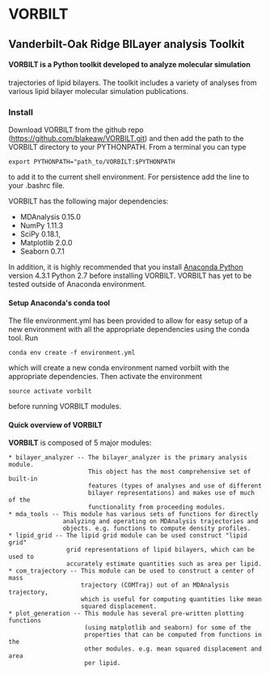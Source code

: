 # VORBILT 
## **V**anderbilt-**O**ak Ridge **BIL**ayer analysis **T**oolkit 
#### VORBILT is a Python toolkit developed to analyze molecular simulation
trajectories of lipid bilayers. The toolkit includes a variety of analyses from
various lipid bilayer molecular simulation publications.

### Install

Download VORBILT from the github repo (https://github.com/blakeaw/VORBILT.git)
and then add the path to the VORBILT directory to your PYTHONPATH. From a
terminal you can type
```
export PYTHONPATH="path_to/VORBILT:$PYTHONPATH
```
to add it to the current shell environment. For persistence add the line to your
.bashrc file.

VORBILT has the following major dependencies:
   * MDAnalysis 0.15.0
   * NumPy  1.11.3
   * SciPy 0.18.1,
   * Matplotlib 2.0.0
   * Seaborn 0.7.1


In addition, it is highly recommended that you install 
[Anaconda Python](https://www.continuum.io/) 
version 4.3.1 Python 2.7 before installing VORBILT. VORBILT
has yet to be tested outside of Anaconda environment.

#### Setup Anaconda's conda tool
The file environment.yml has been provided to allow for easy setup of a new
environment with all the appropriate dependencies using the conda tool. Run
```
conda env create -f environment.yml
```
which will create a new conda environment named vorbilt with the appropriate
dependencies. Then activate the environment
```
source activate vorbilt
```
before running VORBILT modules.

#### Quick overview of VORBILT
**VORBILT** is composed of 5 major modules:

    * bilayer_analyzer -- The bilayer_analyzer is the primary analysis module.
                          This object has the most comprehensive set of built-in
                          features (types of analyses and use of different
                          bilayer representations) and makes use of much of the
                          functionality from proceeding modules.  
    * mda_tools -- This module has various sets of functions for directly
                   analyzing and operating on MDAnalysis trajectories and
                   objects. e.g. functions to compute density profiles.
    * lipid_grid -- The lipid grid module can be used construct "lipid grid"
                    grid representations of lipid bilayers, which can be used to
                    accurately estimate quantities such as area per lipid.
    * com_trajectory -- This module can be used to construct a center of mass
                        trajectory (COMTraj) out of an MDAnalysis trajectory,
                        which is useful for computing quantities like mean
                        squared displacement.
    * plot_generation -- This module has several pre-written plotting functions
                         (using matplotlib and seaborn) for some of the
                         properties that can be computed from functions in the
                         other modules. e.g. mean squared displacement and area
                         per lipid.

